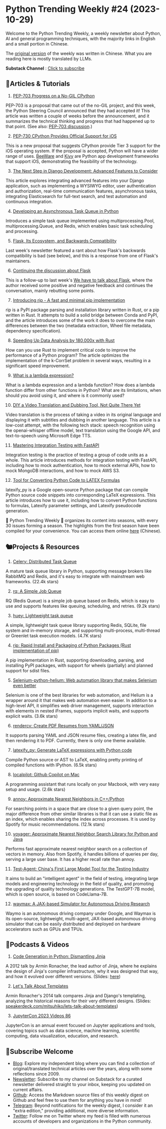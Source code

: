 # Python Trending Weekly #24 (2023-10-29)

Welcome to the Python Trending Weekly, a weekly newsletter about Python, AI and general programming techniques, with the majority links in English and a small portion in Chinese. 

The [original version](https://pythoncat.top/posts/2023-10-29-weekly) of the weekly  was written in Chinese. What you are reading here is mostly translated by LLMs. 

**Substack Channel** : [Click to subscribe](https://pythoncat.substack.com/s/python-trending-weekly) 

## 🦄Articles & Tutorials

1. [PEP-703 Progress on a No-GIL CPython](https://lwn.net/Articles/947138/)

PEP-703 is a proposal that came out of the no-GIL project, and this week, the Python Steering Council announced that they had accepted it! This article was written a couple of weeks before the announcement, and it summarizes the technical thinking and progress that had happened up to that point. (See also: [PEP-703 discussion](https://discuss.python.org/t/pep-703-making-the-global-interpreter-lock-optional/22606/123).)

2. [PEP-730 CPython Provides Official Support for iOS](https://peps.python.org/pep-0730/)

This is a new proposal that suggests CPython provide Tier 3 support for the iOS operating system. If the proposal is accepted, Python will have a wider range of uses. [BeeWare](https://beeware.org/) and [Kivy](https://kivy.org/) are Python app development frameworks that support iOS, demonstrating the feasibility of the technology.

3. [The Next Step in Django Development: Advanced Features to Consider](https://www.pythoncentral.io/the-next-step-in-django-development-advanced-features-to-consider/)

This article explores integrating advanced features into your Django application, such as implementing a WYSIWYG editor, user authentication and authorization, real-time communication features, asynchronous tasks, integrating Elasticsearch for full-text search, and test automation and continuous integration.

4. [Developing an Asynchronous Task Queue in Python](https://testdriven.io/blog/developing-an-asynchronous-task-queue-in-python/)

Introduces a simple task queue implemented using multiprocessing.Pool, multiprocessing.Queue, and Redis, which enables basic task scheduling and processing.

5. [Flask, Its Ecosystem, and Backwards Compatibility](https://pgjones.dev/blog/flask-ecosystem-compatibility-2023/)

Last week's newsletter featured a rant about how Flask's backwards compatibility is bad (see below), and this is a response from one of Flask's maintainers.

6. [Continuing the discussion about Flask](https://blog.miguelgrinberg.com/post/some-more-to-talk-about-flask)

This is a follow-up to last week's [We have to talk about Flask](https://blog.miguelgrinberg.com/post/we-have-to-talk-about-flask), where the author received some positive and negative feedback and continues the conversation, mainly rebutting some points.

7. [Introducing rip - A fast and minimal pip implementation](https://prefix.dev/blog/introducing_rip)

rip is a PyPI package parsing and installation library written in Rust, or a pip written in Rust. It attempts to build a solid bridge between Conda and PyPI, and the article introduces some of the work it does to overcome the main differences between the two (metadata extraction, Wheel file metadata, dependency specification).

8. [Speeding Up Data Analysis by 180,000x with Rust](https://willcrichton.net/notes/k-corrset/)

How can you use Rust to implement critical code to improve the performance of a Python program? The article optimizes the implementation of the k-CorrSet problem in several ways, resulting in a significant speed improvement.

9. [What is a lambda expression?](https://www.pythonmorsels.com/lambda-expressions/)

What is a lambda expression and a lambda function? How does a lambda function differ from other functions in Python? What are its limitations, when should you avoid using it, and where is it commonly used?

10. [DIY a Video Translation and Dubbing Tool, Not Quite There Yet](https://juejin.cn/post/7293420609088798731)

Video translation is the process of taking a video in its original language and displaying it with subtitles and dubbing in another language. This article is a low-cost attempt, with the following tech stack: speech recognition using the openai-whisper offline model, text translation using the Google API, and text-to-speech using Microsoft Edge TTS.

11. [Mastering Integration Testing with FastAPI](https://alex-jacobs.com/posts/fastapitests/)

Integration testing is the practice of testing a group of code units as a whole. This article introduces methods for integration testing with FastAPI, including how to mock authentication, how to mock external APIs, how to mock MongoDB interactions, and how to mock AWS S3.

12. [Tool for Converting Python Code to LATEX Formulas](https://www.biaodianfu.com/latexify-python.html)

latexify_py is a Google open-source Python package that can compile Python source code snippets into corresponding LaTeX expressions. This article introduces how to use it, including how to convert Python functions to formulas, Latexify parameter settings, and Latexify pseudocode generation.

🎁 Python Trending Weekly 🎁 organizes its content into seasons, with every 30 issues forming a season. The highlights from the first season have been compiled for your convenience. You can access them online [here](https://pythoncat.top/posts/2023-12-11-weekly) (Chinese).

## 🐿️Projects & Resources

1. [Celery: Distributed Task Queue](https://github.com/celery/celery)

A mature task queue library in Python, supporting message brokers like RabbitMQ and Redis, and it's easy to integrate with mainstream web frameworks. (22.4k stars)

2. [rq: A Simple Job Queue](https://github.com/rq/rq)

RQ (Redis Queue) is a simple job queue based on Redis, which is easy to use and supports features like queuing, scheduling, and retries. (9.2k stars)

3. [huey: Lightweight task queue](https://github.com/coleifer/huey)

A simple, lightweight task queue library supporting Redis, SQLite, file system and in-memory storage, and supporting multi-process, multi-thread or Greenlet task execution models. (4.7K stars)

4. [rip: Rapid Install and Packaging of Python Packages (Rust implementation of pip)](https://github.com/prefix-dev/rip)

A pip implementation in Rust, supporting downloading, parsing, and installing PyPI packages, with support for wheels (partially) and planned support for sdist files.

5. [Selenium-python-helium: Web automation library that makes Selenium even better](https://github.com/mherrmann/selenium-python-helium)

Selenium is one of the best libraries for web automation, and Helium is a wrapper around it that makes web automation even easier. In addition to a high-level API, it simplifies web driver management, supports interaction with elements in nested iFrames, supports implicit waits, and supports explicit waits. (3.6k stars)

6. [rendercv: Create PDF Resumes from YAML/JSON](https://github.com/sinaatalay/rendercv)

It supports parsing YAML and JSON resume files, creating a latex file, and then rendering it to PDF. Currently, there is only one theme available.

7. [latexify_py: Generate LaTeX expressions with Python code](https://github.com/google/latexify_py)

Compile Python source or AST to LaTeX, enabling pretty printing of compiled functions with IPython. (6.5k stars)

8. [localpilot: Github Copilot on Mac](https://github.com/danielgross/localpilot)

A programming assistant that runs locally on your Macbook, with very easy setup and usage. (2.6k stars)

9. [annoy: Approximate Nearest Neighbors in C++/Python](https://github.com/spotify/annoy)

For searching points in a space that are close to a given query point, the major difference from other similar libraries is that it can use a static file as an index, which enables sharing the index across processes. It is used by Spotify for music recommendations. (12.1k stars)

10. [voyager: Approximate Nearest Neighbor Search Library for Python and Java](https://github.com/spotify/voyager)

Performs fast approximate nearest neighbor search on a collection of vectors in memory. Also from Spotify, it handles billions of queries per day, serving a large user base. It has a higher recall rate than annoy.

11. [Test-Agent: China's First Large Model Tool for the Testing Industry](https://github.com/codefuse-ai/Test-Agent)

It aims to build an "intelligent agent" in the field of testing, integrating large models and engineering technology in the field of quality, and promoting the upgrading of quality technology generations. The TestGPT-7B model, which is open source, is based on CodeLlama-7B.

12. [waymax: A JAX-based Simulator for Autonomous Driving Research](https://github.com/waymo-research/waymax)

Waymo is an autonomous driving company under Google, and Waymax is its open-source, lightweight, multi-agent, JAX-based autonomous driving simulator that can be easily distributed and deployed on hardware accelerators such as GPUs and TPUs.

## 🐢Podcasts & Videos

1. [Code Generation in Python: Dismantling Jinja](https://www.youtube.com/watch?v=jXlR0Icvvh8)

A 2012 talk by Armin Ronacher, the lead author of Jinja, where he explains the design of Jinja's compiler infrastructure, why it was designed that way, and how it evolved over different versions. (Slides: [here](https://speakerdeck.com/mitsuhiko/code-generation-in-python-dismantling-jinja))

2. [Let's Talk About Templates](https://www.youtube.com/watch?v=rHmljD-oZrY)

Armin Ronacher's 2014 talk compares Jinja and Django's templating, analyzing the historical reasons for their very different designs. (Slides: [speakerdeck.com/mitsuhiko/lets-talk-about-templates](https://speakerdeck.com/mitsuhiko/lets-talk-about-templates))

3. [JupyterCon 2023 Videos 86](https://www.youtube.com/playlist?list=PL_1BH3ug7n1Ih_Yy2TmM7MZ2zogSLZvzE)

JupyterCon is an annual event focused on Jupyter applications and tools, covering topics such as data science, machine learning, scientific computing, data visualization, education, and research.

## 🐼Subscribe Welcome

- [Blog](https://pythoncat.top): Explore my independent blog where you can find a collection of original/translated technical articles over the years, along with some reflections since 2009.
- [Newsletter](https://pythoncat.substack.com/s/python-trending-weekly): Subscribe to my channel on Substack for a curated newsletter delivered straight to your inbox, keeping you updated on current affairs.
- [Github](https://github.com/chinesehuazhou/python-weekly): Access the Markdown source files of this weekly digest on Github and feel free to use them for anything you have in mind!
- [Telegram](https://t.me/pythontrendingweekly): Beyond notifications for the weekly digest, I consider it an "extra edition," providing additional, more diverse information.
- [Twitter](https://twitter.com/chinesehuazhou): Follow me on Twitter where my feed is filled with numerous accounts of developers and organizations in the Python community.